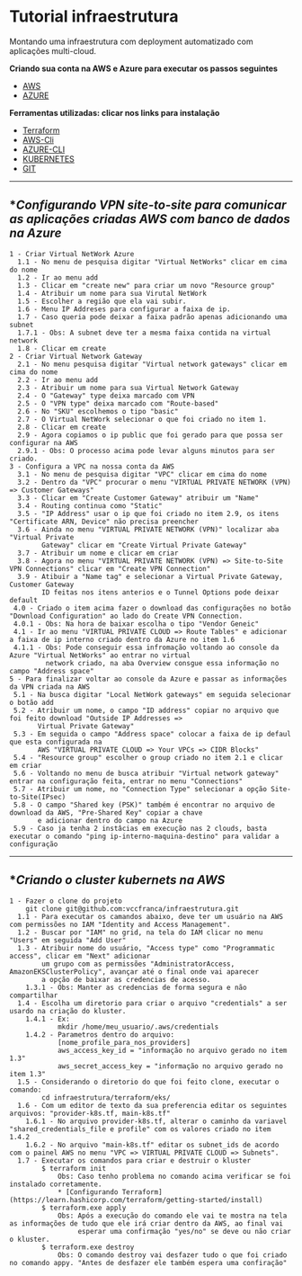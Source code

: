 # Tutorial infraestrutura

Montando uma infraestrutura com deployment automatizado com aplicações multi-cloud.

**Criando sua conta na AWS e Azure para executar os passos seguintes**
  * [AWS](https://aws.amazon.com/premiumsupport/knowledge-center/create-and-activate-aws-account/)
  * [AZURE](https://azure.microsoft.com/en-us/free/search/?&ef_id=Cj0KCQjw6ar4BRDnARIsAITGzlBZcWUpKQEvvPfJj7WTrwAq9z2m7yYttgZYmOOqKsT-SlC7HBxmibcaAnmQEALw_wcB:G:s&OCID=AID2100014_SEM_Cj0KCQjw6ar4BRDnARIsAITGzlBZcWUpKQEvvPfJj7WTrwAq9z2m7yYttgZYmOOqKsT-SlC7HBxmibcaAnmQEALw_wcB:G:s&dclid=CjgKEAjw6ar4BRDimfbH0p7znRYSJABLJXnin26MZ93jiWKaMa3wUerzn6ovuHkb0njVmse9a15ViPD_BwE)
  
**Ferramentas utilizadas: clicar nos links para instalação**
  * [Terraform](https://www.terraform.io/downloads.html)
  * [AWS-Cli](https://docs.aws.amazon.com/pt_br/cli/latest/userguide/install-cliv2.html)
  * [AZURE-CLI](https://docs.microsoft.com/pt-br/cli/azure/install-azure-cli?view=azure-cli-latest)
  * [KUBERNETES](https://kubernetes.io/docs/tasks/tools/install-kubectl/)
  * [GIT](https://git-scm.com/downloads)
***

## **Configurando VPN site-to-site para comunicar as aplicações criadas AWS com banco de dados na Azure*

```
1 - Criar Virtual NetWork Azure
  1.1 - No menu de pesquisa digitar "Virtual NetWorks" clicar em cima do nome
  1.2 - Ir ao menu add
  1.3 - Clicar em "create new" para criar um novo "Resource group"
  1.4 - Atribuir um nome para sua Virutal NetWork
  1.5 - Escolher a região que ela vai subir.
  1.6 - Menu IP Addreses para configurar a faixa de ip.
  1.7 - Caso queria pode deixar a faixa padrão apenas adicionando uma subnet
  1.7.1 - Obs: A subnet deve ter a mesma faixa contida na virtual network
  1.8 - Clicar em create
2 - Criar Virtual Network Gateway
  2.1 - No menu pesquisa digitar "Virtual network gateways" clicar em cima do nome
  2.2 - Ir ao menu add
  2.3 - Atribuir um nome para sua Virtual Network Gateway
  2.4 - O "Gateway" type deixa marcado com VPN
  2.5 - O "VPN type" deixa marcado com "Route-based"
  2.6 - No "SKU" escolhemos o tipo "basic"
  2.7 - O Virtual NetWork selecionar o que foi criado no item 1.
  2.8 - Clicar em create
  2.9 - Agora copiamos o ip public que foi gerado para que possa ser configurar na AWS
  2.9.1 - Obs: O processo acima pode levar alguns minutos para ser criado.
3 - Configura a VPC na nossa conta da AWS
  3.1 - No menu de pesquisa digitar "VPC" clicar em cima do nome
  3.2 - Dentro da "VPC" procurar o menu "VIRTUAL PRIVATE NETWORK (VPN) => Customer Gateways"
  3.3 - Clicar em "Create Customer Gateway" atribuir um "Name"
  3.4 - Routing continua como "Static"
  3.5 - "IP Address" usar o ip que foi criado no item 2.9, os itens "Certificate ARN, Device" não precisa preencher
  3.6 - Ainda no menu "VIRTUAL PRIVATE NETWORK (VPN)" localizar aba "Virtual Private 
        Gateway" clicar em "Create Virtual Private Gateway"
  3.7 - Atribuir um nome e clicar em criar
  3.8 - Agora no menu "VIRTUAL PRIVATE NETWORK (VPN) => Site-to-Site VPN Connections" clicar em "Create VPN Connection"
  3.9 - Atibuir a "Name tag" e selecionar a Virtual Private Gateway, Customer Gateway 
        ID feitas nos itens anterios e o Tunnel Options pode deixar default
 4.0 - Criado o item acima fazer o download das configurações no botão "Download Configuration" ao lado do Create VPN Connection.
 4.0.1 - Obs: Na hora de baixar escolha o tipo "Vendor Geneic"
 4.1 - Ir ao menu "VIRTUAL PRIVATE CLOUD => Route Tables" e adicionar a faixa de ip interno criado dentro da Azure no item 1.6
 4.1.1 - Obs: Pode conseguir essa infromação voltando ao console da Azure "Virtual NetWorks" ao entrar no virtual 
         network criado, na aba Overview consgue essa informação no campo "Address space"
5 - Para finalizar voltar ao console da Azure e passar as informações da VPN criada na AWS
 5.1 - Na busca digitar "Local NetWork gateways" em seguida selecionar o botão add
 5.2 - Atribuir um nome, o campo "ID address" copiar no arquivo que foi feito download "Outside IP Addresses => 
       Virtual Private Gateway"
 5.3 - Em seguida o campo "Address space" colocar a faixa de ip defaul que esta configurada na 
       AWS "VIRTUAL PRIVATE CLOUD => Your VPCs => CIDR Blocks"
 5.4 - "Resource group" escolher o group criado no item 2.1 e clicar em criar
 5.6 - Voltando no menu de busca atribuir "Virtual network gateway" entrar na configuração feita, entrar no menu "Connections"
 5.7 - Atribuir um nome, no "Connection Type" selecionar a opção Site-to-Site(IPsec)
 5.8 - O campo "Shared key (PSK)" também é encontrar no arquivo de download da AWS, "Pre-Shared Key" copiar a chave 
       e adicionar dentro do campo na Azure
 5.9 - Caso ja tenha 2 instâcias em execução nas 2 clouds, basta executar o comando "ping ip-interno-maquina-destino" para validar a configuração
```
***

## **Criando o cluster kubernets na AWS*

```
1 - Fazer o clone do projeto
    git clone git@github.com:vccfranca/infraestrutura.git
  1.1 - Para executar os camandos abaixo, deve ter um usuário na AWS com permissões no IAM "Identity and Access Management".
  1.2 - Buscar por "IAM" no grid, na tela do IAM clicar no menu "Users" em seguida "Add User"
  1.3 - Atribuir nome do usuário, "Access type" como "Programmatic access", clicar em "Next" adicionar 
        um grupo com as permissões "AdministratorAccess, AmazonEKSClusterPolicy", avançar até o final onde vai aparecer 
        a opção de baixar as credencias de acesso.
    1.3.1 - Obs: Manter as credencias de forma segura e não compartilhar
  1.4 - Escolha um diretorio para criar o arquivo "credentials" a ser usardo na criação do kluster.
    1.4.1 - Ex:
            mkdir /home/meu_usuario/.aws/credentials
    1.4.2 - Parametros dentro do arquivo: 
            [nome_profile_para_nos_providers]
            aws_access_key_id = "informação no arquivo gerado no item 1.3"
            aws_secret_access_key = "informação no arquivo gerado no item 1.3"
  1.5 - Considerando o diretorio do que foi feito clone, executar o comando:
        cd infraestrutura/terraform/eks/
  1.6 - Com um editor de texto da sua preferencia editar os seguintes arquivos: "provider-k8s.tf, main-k8s.tf"
    1.6.1 - No arquivo provider-k8s.tf, alterar o caminho da variavel "shared_credentials_file e profile" com os valores criado no item 1.4.2
    1.6.2 - No arquivo "main-k8s.tf" editar os subnet_ids de acordo com o painel AWS no menu "VPC => VIRTUAL PRIVATE CLOUD => Subnets".        
  1.7 - Executar os comandos para criar e destruir o kluster
        $ terraform init
            Obs: Caso tenho problema no comando acima verificar se foi instalado corretamente.
            * [Configurando Terraform](https://learn.hashicorp.com/terraform/getting-started/install)
        $ terraform.exe apply
            Obs: Após a execução do comando ele vai te mostra na tela as informações de tudo que ele irá criar dentro da AWS, ao final vai 
                 esperar uma confirmação "yes/no" se deve ou não criar o kluster.
        $ terraform.exe destroy
            Obs: O comando destroy vai desfazer tudo o que foi criado no comando appy. "Antes de desfazer ele também espera uma confiração"
 
  
```


